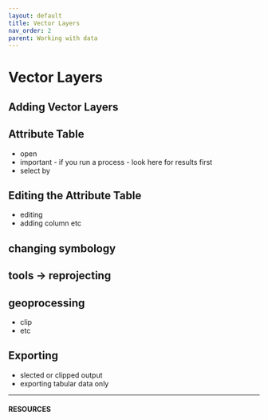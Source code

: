 ```yaml
---
layout: default
title: Vector Layers
nav_order: 2
parent: Working with data
---
```

# Vector Layers  

## Adding Vector Layers 

## Attribute Table
- open
- important - if you run a process - look here for results first
- select by

## Editing the Attribute Table
- editing
- adding column etc

## changing symbology 

## tools -> reprojecting

## geoprocessing
- clip
- etc

## Exporting
- slected or clipped output
- exporting tabular data only 

---
#### RESOURCES